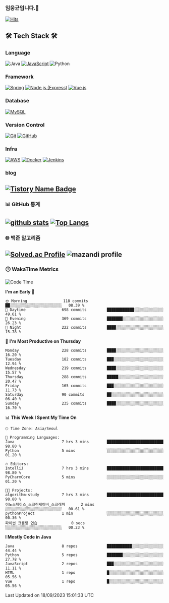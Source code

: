 <!--
**cornsilk-tea/cornsilk-tea** is a ✨ _special_ ✨ repository because its `README.md` (this file) appears on your GitHub profile.

Here are some ideas to get you started:

- 🔭 I’m currently working on ...
- 🌱 I’m currently learning ...
- 👯 I’m looking to collaborate on ...
- 🤔 I’m looking for help with ...
- 💬 Ask me about ...
- 📫 How to reach me: ...
- 😄 Pronouns: ...
- ⚡ Fun fact: ...
-->
### 임웅균입니다.👋
[![Hits](https://hits.seeyoufarm.com/api/count/incr/badge.svg?url=https%3A%2F%2Fgithub.com%2Fcornsilk-tea)](https://hits.seeyoufarm.com)




<!-- 내가 사용하는 기술스택 소개 -->
## 🛠 Tech Stack 🛠
### Language
![Java](https://img.shields.io/badge/Java-007396.svg?&style=for-the-badge&logo=Java&logoColor=white)
[![JavaScript](https://img.shields.io/badge/JavaScript-F7DF1E.svg?&style=for-the-badge&logo=JavaScript&logoColor=black)](https://developer.mozilla.org/en-US/docs/Web/JavaScript)
![Python](https://img.shields.io/badge/Python-3776AB.svg?&style=for-the-badge&logo=Python&logoColor=white)


### Framework
[![Spring](https://img.shields.io/badge/Spring-6DB33F.svg?&style=for-the-badge&logo=Spring&logoColor=white)](https://spring.io)
[![Node.js (Express)](https://img.shields.io/badge/Node.js-Express-339933.svg?&style=for-the-badge&logo=Node.js&logoColor=white)](https://nodejs.org)
[![Vue.js](https://img.shields.io/badge/Vue.js-4FC08D.svg?&style=for-the-badge&logo=Vue.js&logoColor=white)](https://vuejs.org)

### Database
[![MySQL](https://img.shields.io/badge/MySQL-4479A1.svg?&style=for-the-badge&logo=MySQL&logoColor=white)](https://www.mysql.com)

### Version Control
[![Git](https://img.shields.io/badge/Git-F05032.svg?&style=for-the-badge&logo=Git&logoColor=white)](https://git-scm.com)
[![GitHub](https://img.shields.io/badge/GitHub-181717.svg?&style=for-the-badge&logo=GitHub&logoColor=white)](https://github.com)

### Infra
[![AWS](https://img.shields.io/badge/AWS-232F3E.svg?&style=for-the-badge&logo=Amazon-AWS&logoColor=white)](https://aws.amazon.com)
[![Docker](https://img.shields.io/badge/Docker-2496ED.svg?&style=for-the-badge&logo=Docker&logoColor=white)](https://www.docker.com)
[![Jenkins](https://img.shields.io/badge/Jenkins-D24939.svg?&style=for-the-badge&logo=Jenkins&logoColor=white)](https://www.jenkins.io)

### blog
[![Tistory Name Badge](https://tistory-readme-stats.vercel.app/api/badge?name=cornsilk-tea)](https://cornsilk-tea.tistory.com/)
---
### 📊 GitHub 통계
[![github stats](https://github-readme-stats.vercel.app/api?username=cornsilk-tea&show_icons=false&hide_border=false&rank_icon=github&include_all_commits=true)](https://github.com/cornsilk-tea)
[![Top Langs](https://github-readme-stats.vercel.app/api/top-langs/?username=cornsilk-tea&layout=compact)](https://github.com/cornsilk-tea)
---
### 🌐 백준 알고리즘
[![Solved.ac Profile](http://mazassumnida.wtf/api/v2/generate_badge?boj=dladndrbs)](https://solved.ac/dladndrbs/)
![mazandi profile](http://mazandi.herokuapp.com/api?handle=dladndrbs&theme=worm)
---
### 🕒 WakaTime Metrics
<!--START_SECTION:waka-->
![Code Time](http://img.shields.io/badge/Code%20Time-346%20hrs-blue)

**I'm an Early 🐤** 

```text
🌞 Morning                118 commits         ██░░░░░░░░░░░░░░░░░░░░░░░   08.39 % 
🌆 Daytime                698 commits         ████████████░░░░░░░░░░░░░   49.61 % 
🌃 Evening                369 commits         ███████░░░░░░░░░░░░░░░░░░   26.23 % 
🌙 Night                  222 commits         ████░░░░░░░░░░░░░░░░░░░░░   15.78 % 
```
📅 **I'm Most Productive on Thursday** 

```text
Monday                   228 commits         ████░░░░░░░░░░░░░░░░░░░░░   16.20 % 
Tuesday                  182 commits         ███░░░░░░░░░░░░░░░░░░░░░░   12.94 % 
Wednesday                219 commits         ████░░░░░░░░░░░░░░░░░░░░░   15.57 % 
Thursday                 288 commits         █████░░░░░░░░░░░░░░░░░░░░   20.47 % 
Friday                   165 commits         ███░░░░░░░░░░░░░░░░░░░░░░   11.73 % 
Saturday                 90 commits          ██░░░░░░░░░░░░░░░░░░░░░░░   06.40 % 
Sunday                   235 commits         ████░░░░░░░░░░░░░░░░░░░░░   16.70 % 
```


📊 **This Week I Spent My Time On** 

```text
🕑︎ Time Zone: Asia/Seoul

💬 Programming Languages: 
Java                     7 hrs 3 mins        █████████████████████████   98.80 % 
Python                   5 mins              ░░░░░░░░░░░░░░░░░░░░░░░░░   01.20 % 

🔥 Editors: 
IntelliJ                 7 hrs 3 mins        █████████████████████████   98.80 % 
PyCharmCore              5 mins              ░░░░░░░░░░░░░░░░░░░░░░░░░   01.20 % 

🐱‍💻 Projects: 
algorithm-study          7 hrs 3 mins        █████████████████████████   98.80 % 
이노스페이스_스크린세이버_스크래퍼       2 mins              ░░░░░░░░░░░░░░░░░░░░░░░░░   00.61 % 
pythonProject            1 min               ░░░░░░░░░░░░░░░░░░░░░░░░░   00.36 % 
파이썬 크롤링 연습               0 secs              ░░░░░░░░░░░░░░░░░░░░░░░░░   00.23 % 
```

**I Mostly Code in Java** 

```text
Java                     8 repos             ███████████░░░░░░░░░░░░░░   44.44 % 
Python                   5 repos             ███████░░░░░░░░░░░░░░░░░░   27.78 % 
JavaScript               2 repos             ███░░░░░░░░░░░░░░░░░░░░░░   11.11 % 
HTML                     1 repo              █░░░░░░░░░░░░░░░░░░░░░░░░   05.56 % 
Vue                      1 repo              █░░░░░░░░░░░░░░░░░░░░░░░░   05.56 % 
```




 Last Updated on 18/09/2023 15:01:33 UTC
<!--END_SECTION:waka-->
